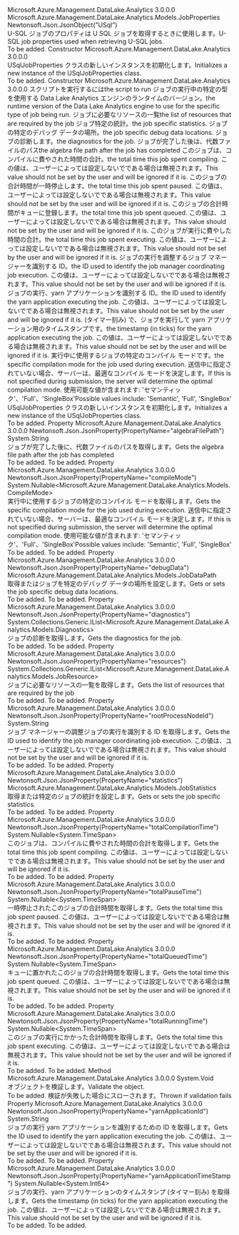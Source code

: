 <Type Name="USqlJobProperties" FullName="Microsoft.Azure.Management.DataLake.Analytics.Models.USqlJobProperties">
  <TypeSignature Language="C#" Value="public class USqlJobProperties : Microsoft.Azure.Management.DataLake.Analytics.Models.JobProperties" />
  <TypeSignature Language="ILAsm" Value=".class public auto ansi beforefieldinit USqlJobProperties extends Microsoft.Azure.Management.DataLake.Analytics.Models.JobProperties" />
  <TypeSignature Language="DocId" Value="T:Microsoft.Azure.Management.DataLake.Analytics.Models.USqlJobProperties" />
  <TypeSignature Language="VB.NET" Value="Public Class USqlJobProperties&#xA;Inherits JobProperties" />
  <TypeSignature Language="F#" Value="type USqlJobProperties = class&#xA;    inherit JobProperties" />
  <AssemblyInfo>
    <AssemblyName>Microsoft.Azure.Management.DataLake.Analytics</AssemblyName>
    <AssemblyVersion>3.0.0.0</AssemblyVersion>
  </AssemblyInfo>
  <Base>
    <BaseTypeName>Microsoft.Azure.Management.DataLake.Analytics.Models.JobProperties</BaseTypeName>
  </Base>
  <Interfaces />
  <Attributes>
    <Attribute>
      <AttributeName>Newtonsoft.Json.JsonObject("USql")</AttributeName>
    </Attribute>
  </Attributes>
  <Docs>
    <summary>
            <span data-ttu-id="b3c66-101">U-SQL ジョブのプロパティは U SQL ジョブを取得するときに使用します。</span><span class="sxs-lookup"><span data-stu-id="b3c66-101">U-SQL job properties used when retrieving U-SQL jobs.</span></span>
            </summary>
    <remarks>To be added.</remarks>
  </Docs>
  <Members>
    <Member MemberName=".ctor">
      <MemberSignature Language="C#" Value="public USqlJobProperties ();" />
      <MemberSignature Language="ILAsm" Value=".method public hidebysig specialname rtspecialname instance void .ctor() cil managed" />
      <MemberSignature Language="DocId" Value="M:Microsoft.Azure.Management.DataLake.Analytics.Models.USqlJobProperties.#ctor" />
      <MemberSignature Language="VB.NET" Value="Public Sub New ()" />
      <MemberType>Constructor</MemberType>
      <AssemblyInfo>
        <AssemblyName>Microsoft.Azure.Management.DataLake.Analytics</AssemblyName>
        <AssemblyVersion>3.0.0.0</AssemblyVersion>
      </AssemblyInfo>
      <Parameters />
      <Docs>
        <summary>
            <span data-ttu-id="b3c66-102">USqlJobProperties クラスの新しいインスタンスを初期化します。</span><span class="sxs-lookup"><span data-stu-id="b3c66-102">Initializes a new instance of the USqlJobProperties class.</span></span>
            </summary>
        <remarks>To be added.</remarks>
      </Docs>
    </Member>
    <Member MemberName=".ctor">
      <MemberSignature Language="C#" Value="public USqlJobProperties (string script, string runtimeVersion = null, System.Collections.Generic.IList&lt;Microsoft.Azure.Management.DataLake.Analytics.Models.JobResource&gt; resources = null, Microsoft.Azure.Management.DataLake.Analytics.Models.JobStatistics statistics = null, Microsoft.Azure.Management.DataLake.Analytics.Models.JobDataPath debugData = null, System.Collections.Generic.IList&lt;Microsoft.Azure.Management.DataLake.Analytics.Models.Diagnostics&gt; diagnostics = null, string algebraFilePath = null, Nullable&lt;TimeSpan&gt; totalCompilationTime = null, Nullable&lt;TimeSpan&gt; totalPauseTime = null, Nullable&lt;TimeSpan&gt; totalQueuedTime = null, Nullable&lt;TimeSpan&gt; totalRunningTime = null, string rootProcessNodeId = null, string yarnApplicationId = null, Nullable&lt;long&gt; yarnApplicationTimeStamp = null, Nullable&lt;Microsoft.Azure.Management.DataLake.Analytics.Models.CompileMode&gt; compileMode = null);" />
      <MemberSignature Language="ILAsm" Value=".method public hidebysig specialname rtspecialname instance void .ctor(string script, string runtimeVersion, class System.Collections.Generic.IList`1&lt;class Microsoft.Azure.Management.DataLake.Analytics.Models.JobResource&gt; resources, class Microsoft.Azure.Management.DataLake.Analytics.Models.JobStatistics statistics, class Microsoft.Azure.Management.DataLake.Analytics.Models.JobDataPath debugData, class System.Collections.Generic.IList`1&lt;class Microsoft.Azure.Management.DataLake.Analytics.Models.Diagnostics&gt; diagnostics, string algebraFilePath, valuetype System.Nullable`1&lt;valuetype System.TimeSpan&gt; totalCompilationTime, valuetype System.Nullable`1&lt;valuetype System.TimeSpan&gt; totalPauseTime, valuetype System.Nullable`1&lt;valuetype System.TimeSpan&gt; totalQueuedTime, valuetype System.Nullable`1&lt;valuetype System.TimeSpan&gt; totalRunningTime, string rootProcessNodeId, string yarnApplicationId, valuetype System.Nullable`1&lt;int64&gt; yarnApplicationTimeStamp, valuetype System.Nullable`1&lt;valuetype Microsoft.Azure.Management.DataLake.Analytics.Models.CompileMode&gt; compileMode) cil managed" />
      <MemberSignature Language="DocId" Value="M:Microsoft.Azure.Management.DataLake.Analytics.Models.USqlJobProperties.#ctor(System.String,System.String,System.Collections.Generic.IList{Microsoft.Azure.Management.DataLake.Analytics.Models.JobResource},Microsoft.Azure.Management.DataLake.Analytics.Models.JobStatistics,Microsoft.Azure.Management.DataLake.Analytics.Models.JobDataPath,System.Collections.Generic.IList{Microsoft.Azure.Management.DataLake.Analytics.Models.Diagnostics},System.String,System.Nullable{System.TimeSpan},System.Nullable{System.TimeSpan},System.Nullable{System.TimeSpan},System.Nullable{System.TimeSpan},System.String,System.String,System.Nullable{System.Int64},System.Nullable{Microsoft.Azure.Management.DataLake.Analytics.Models.CompileMode})" />
      <MemberSignature Language="VB.NET" Value="Public Sub New (script As String, Optional runtimeVersion As String = null, Optional resources As IList(Of JobResource) = null, Optional statistics As JobStatistics = null, Optional debugData As JobDataPath = null, Optional diagnostics As IList(Of Diagnostics) = null, Optional algebraFilePath As String = null, Optional totalCompilationTime As Nullable(Of TimeSpan) = null, Optional totalPauseTime As Nullable(Of TimeSpan) = null, Optional totalQueuedTime As Nullable(Of TimeSpan) = null, Optional totalRunningTime As Nullable(Of TimeSpan) = null, Optional rootProcessNodeId As String = null, Optional yarnApplicationId As String = null, Optional yarnApplicationTimeStamp As Nullable(Of Long) = null, Optional compileMode As Nullable(Of CompileMode) = null)" />
      <MemberSignature Language="F#" Value="new Microsoft.Azure.Management.DataLake.Analytics.Models.USqlJobProperties : string * string * System.Collections.Generic.IList&lt;Microsoft.Azure.Management.DataLake.Analytics.Models.JobResource&gt; * Microsoft.Azure.Management.DataLake.Analytics.Models.JobStatistics * Microsoft.Azure.Management.DataLake.Analytics.Models.JobDataPath * System.Collections.Generic.IList&lt;Microsoft.Azure.Management.DataLake.Analytics.Models.Diagnostics&gt; * string * Nullable&lt;TimeSpan&gt; * Nullable&lt;TimeSpan&gt; * Nullable&lt;TimeSpan&gt; * Nullable&lt;TimeSpan&gt; * string * string * Nullable&lt;int64&gt; * Nullable&lt;Microsoft.Azure.Management.DataLake.Analytics.Models.CompileMode&gt; -&gt; Microsoft.Azure.Management.DataLake.Analytics.Models.USqlJobProperties" Usage="new Microsoft.Azure.Management.DataLake.Analytics.Models.USqlJobProperties (script, runtimeVersion, resources, statistics, debugData, diagnostics, algebraFilePath, totalCompilationTime, totalPauseTime, totalQueuedTime, totalRunningTime, rootProcessNodeId, yarnApplicationId, yarnApplicationTimeStamp, compileMode)" />
      <MemberType>Constructor</MemberType>
      <AssemblyInfo>
        <AssemblyName>Microsoft.Azure.Management.DataLake.Analytics</AssemblyName>
        <AssemblyVersion>3.0.0.0</AssemblyVersion>
      </AssemblyInfo>
      <Parameters>
        <Parameter Name="script" Type="System.String" />
        <Parameter Name="runtimeVersion" Type="System.String" />
        <Parameter Name="resources" Type="System.Collections.Generic.IList&lt;Microsoft.Azure.Management.DataLake.Analytics.Models.JobResource&gt;" />
        <Parameter Name="statistics" Type="Microsoft.Azure.Management.DataLake.Analytics.Models.JobStatistics" />
        <Parameter Name="debugData" Type="Microsoft.Azure.Management.DataLake.Analytics.Models.JobDataPath" />
        <Parameter Name="diagnostics" Type="System.Collections.Generic.IList&lt;Microsoft.Azure.Management.DataLake.Analytics.Models.Diagnostics&gt;" />
        <Parameter Name="algebraFilePath" Type="System.String" />
        <Parameter Name="totalCompilationTime" Type="System.Nullable&lt;System.TimeSpan&gt;" />
        <Parameter Name="totalPauseTime" Type="System.Nullable&lt;System.TimeSpan&gt;" />
        <Parameter Name="totalQueuedTime" Type="System.Nullable&lt;System.TimeSpan&gt;" />
        <Parameter Name="totalRunningTime" Type="System.Nullable&lt;System.TimeSpan&gt;" />
        <Parameter Name="rootProcessNodeId" Type="System.String" />
        <Parameter Name="yarnApplicationId" Type="System.String" />
        <Parameter Name="yarnApplicationTimeStamp" Type="System.Nullable&lt;System.Int64&gt;" />
        <Parameter Name="compileMode" Type="System.Nullable&lt;Microsoft.Azure.Management.DataLake.Analytics.Models.CompileMode&gt;" />
      </Parameters>
      <Docs>
        <param name="script"><span data-ttu-id="b3c66-103">スクリプトを実行するには</span><span class="sxs-lookup"><span data-stu-id="b3c66-103">the script to run</span></span></param>
        <param name="runtimeVersion"><span data-ttu-id="b3c66-104">ジョブの実行中の特定の型を使用する Data Lake Analytics エンジンのランタイムのバージョン。</span><span class="sxs-lookup"><span data-stu-id="b3c66-104">the runtime version of the Data Lake Analytics engine to use for the specific type of job being run.</span></span></param>
        <param name="resources"><span data-ttu-id="b3c66-105">ジョブに必要なリソースの一覧</span><span class="sxs-lookup"><span data-stu-id="b3c66-105">the list of resources that are required by the job</span></span></param>
        <param name="statistics"><span data-ttu-id="b3c66-106">ジョブ特定の統計。</span><span class="sxs-lookup"><span data-stu-id="b3c66-106">the job specific statistics.</span></span></param>
        <param name="debugData"><span data-ttu-id="b3c66-107">ジョブの特定のデバッグ データの場所。</span><span class="sxs-lookup"><span data-stu-id="b3c66-107">the job specific debug data locations.</span></span></param>
        <param name="diagnostics"><span data-ttu-id="b3c66-108">ジョブの診断します。</span><span class="sxs-lookup"><span data-stu-id="b3c66-108">the diagnostics for the job.</span></span></param>
        <param name="algebraFilePath"><span data-ttu-id="b3c66-109">ジョブが完了した後は、代数ファイルのパス</span><span class="sxs-lookup"><span data-stu-id="b3c66-109">the algebra file path after the job has completed</span></span></param>
        <param name="totalCompilationTime"><span data-ttu-id="b3c66-110">このジョブは、コンパイルに費やされた時間の合計。</span><span class="sxs-lookup"><span data-stu-id="b3c66-110">the total time this job spent compiling.</span></span> <span data-ttu-id="b3c66-111">この値は、ユーザーによっては設定しないでである場合は無視されます。</span><span class="sxs-lookup"><span data-stu-id="b3c66-111">This value should not be set by the user and will be ignored if it is.</span></span></param>
        <param name="totalPauseTime"><span data-ttu-id="b3c66-112">このジョブの合計時間が一時停止します。</span><span class="sxs-lookup"><span data-stu-id="b3c66-112">the total time this job spent paused.</span></span>
            <span data-ttu-id="b3c66-113">この値は、ユーザーによっては設定しないでである場合は無視されます。</span><span class="sxs-lookup"><span data-stu-id="b3c66-113">This value should not be set by the user and will be ignored if it is.</span></span></param>
        <param name="totalQueuedTime"><span data-ttu-id="b3c66-114">このジョブの合計時間がキューに登録します。</span><span class="sxs-lookup"><span data-stu-id="b3c66-114">the total time this job spent queued.</span></span>
            <span data-ttu-id="b3c66-115">この値は、ユーザーによっては設定しないでである場合は無視されます。</span><span class="sxs-lookup"><span data-stu-id="b3c66-115">This value should not be set by the user and will be ignored if it is.</span></span></param>
        <param name="totalRunningTime"><span data-ttu-id="b3c66-116">このジョブが実行に費やした時間の合計。</span><span class="sxs-lookup"><span data-stu-id="b3c66-116">the total time this job spent executing.</span></span> <span data-ttu-id="b3c66-117">この値は、ユーザーによっては設定しないでである場合は無視されます。</span><span class="sxs-lookup"><span data-stu-id="b3c66-117">This value should not be set by the user and will be ignored if it is.</span></span></param>
        <param name="rootProcessNodeId"><span data-ttu-id="b3c66-118">ジョブの実行を調整するジョブ マネージャーを識別する ID。</span><span class="sxs-lookup"><span data-stu-id="b3c66-118">the ID used to identify the job manager coordinating job execution.</span></span> <span data-ttu-id="b3c66-119">この値は、ユーザーによっては設定しないでである場合は無視されます。</span><span class="sxs-lookup"><span data-stu-id="b3c66-119">This value should not be set by the user and will be ignored if it is.</span></span></param>
        <param name="yarnApplicationId"><span data-ttu-id="b3c66-120">ジョブの実行、yarn アプリケーションを識別する ID。</span><span class="sxs-lookup"><span data-stu-id="b3c66-120">the ID used to identify the yarn application executing the job.</span></span> <span data-ttu-id="b3c66-121">この値は、ユーザーによっては設定しないでである場合は無視されます。</span><span class="sxs-lookup"><span data-stu-id="b3c66-121">This value should not be set by the user and will be ignored if it is.</span></span></param>
        <param name="yarnApplicationTimeStamp"><span data-ttu-id="b3c66-122">(タイマー刻み) で、ジョブを実行して yarn アプリケーション用のタイムスタンプです。</span><span class="sxs-lookup"><span data-stu-id="b3c66-122">the timestamp (in ticks) for the yarn application executing the job.</span></span> <span data-ttu-id="b3c66-123">この値は、ユーザーによっては設定しないでである場合は無視されます。</span><span class="sxs-lookup"><span data-stu-id="b3c66-123">This value should not be set by the user and will be ignored if it is.</span></span></param>
        <param name="compileMode"><span data-ttu-id="b3c66-124">実行中に使用するジョブの特定のコンパイル モードです。</span><span class="sxs-lookup"><span data-stu-id="b3c66-124">the specific compilation mode for the job used during execution.</span></span> <span data-ttu-id="b3c66-125">送信中に指定されていない場合、サーバーは、最適なコンパイル モードを決定します。</span><span class="sxs-lookup"><span data-stu-id="b3c66-125">If this is not specified during submission, the server will determine the optimal compilation mode.</span></span> <span data-ttu-id="b3c66-126">使用可能な値が含まれます: 'セマンティック'、'Full'、'SingleBox'</span><span class="sxs-lookup"><span data-stu-id="b3c66-126">Possible values include: 'Semantic', 'Full', 'SingleBox'</span></span></param>
        <summary>
            <span data-ttu-id="b3c66-127">USqlJobProperties クラスの新しいインスタンスを初期化します。</span><span class="sxs-lookup"><span data-stu-id="b3c66-127">Initializes a new instance of the USqlJobProperties class.</span></span>
            </summary>
        <remarks>To be added.</remarks>
      </Docs>
    </Member>
    <Member MemberName="AlgebraFilePath">
      <MemberSignature Language="C#" Value="public string AlgebraFilePath { get; }" />
      <MemberSignature Language="ILAsm" Value=".property instance string AlgebraFilePath" />
      <MemberSignature Language="DocId" Value="P:Microsoft.Azure.Management.DataLake.Analytics.Models.USqlJobProperties.AlgebraFilePath" />
      <MemberSignature Language="VB.NET" Value="Public ReadOnly Property AlgebraFilePath As String" />
      <MemberSignature Language="F#" Value="member this.AlgebraFilePath : string" Usage="Microsoft.Azure.Management.DataLake.Analytics.Models.USqlJobProperties.AlgebraFilePath" />
      <MemberType>Property</MemberType>
      <AssemblyInfo>
        <AssemblyName>Microsoft.Azure.Management.DataLake.Analytics</AssemblyName>
        <AssemblyVersion>3.0.0.0</AssemblyVersion>
      </AssemblyInfo>
      <Attributes>
        <Attribute>
          <AttributeName>Newtonsoft.Json.JsonProperty(PropertyName="algebraFilePath")</AttributeName>
        </Attribute>
      </Attributes>
      <ReturnValue>
        <ReturnType>System.String</ReturnType>
      </ReturnValue>
      <Docs>
        <summary>
            <span data-ttu-id="b3c66-128">ジョブが完了した後に、代数ファイルのパスを取得します。</span><span class="sxs-lookup"><span data-stu-id="b3c66-128">Gets the algebra file path after the job has completed</span></span>
            </summary>
        <value>To be added.</value>
        <remarks>To be added.</remarks>
      </Docs>
    </Member>
    <Member MemberName="CompileMode">
      <MemberSignature Language="C#" Value="public Nullable&lt;Microsoft.Azure.Management.DataLake.Analytics.Models.CompileMode&gt; CompileMode { get; }" />
      <MemberSignature Language="ILAsm" Value=".property instance valuetype System.Nullable`1&lt;valuetype Microsoft.Azure.Management.DataLake.Analytics.Models.CompileMode&gt; CompileMode" />
      <MemberSignature Language="DocId" Value="P:Microsoft.Azure.Management.DataLake.Analytics.Models.USqlJobProperties.CompileMode" />
      <MemberSignature Language="VB.NET" Value="Public ReadOnly Property CompileMode As Nullable(Of CompileMode)" />
      <MemberSignature Language="F#" Value="member this.CompileMode : Nullable&lt;Microsoft.Azure.Management.DataLake.Analytics.Models.CompileMode&gt;" Usage="Microsoft.Azure.Management.DataLake.Analytics.Models.USqlJobProperties.CompileMode" />
      <MemberType>Property</MemberType>
      <AssemblyInfo>
        <AssemblyName>Microsoft.Azure.Management.DataLake.Analytics</AssemblyName>
        <AssemblyVersion>3.0.0.0</AssemblyVersion>
      </AssemblyInfo>
      <Attributes>
        <Attribute>
          <AttributeName>Newtonsoft.Json.JsonProperty(PropertyName="compileMode")</AttributeName>
        </Attribute>
      </Attributes>
      <ReturnValue>
        <ReturnType>System.Nullable&lt;Microsoft.Azure.Management.DataLake.Analytics.Models.CompileMode&gt;</ReturnType>
      </ReturnValue>
      <Docs>
        <summary>
            <span data-ttu-id="b3c66-129">実行中に使用するジョブの特定のコンパイル モードを取得します。</span><span class="sxs-lookup"><span data-stu-id="b3c66-129">Gets the specific compilation mode for the job used during execution.</span></span> <span data-ttu-id="b3c66-130">送信中に指定されていない場合、サーバーは、最適なコンパイル モードを決定します。</span><span class="sxs-lookup"><span data-stu-id="b3c66-130">If this is not specified during submission, the server will determine the optimal compilation mode.</span></span> <span data-ttu-id="b3c66-131">使用可能な値が含まれます: 'セマンティック'、'Full'、'SingleBox'</span><span class="sxs-lookup"><span data-stu-id="b3c66-131">Possible values include: 'Semantic', 'Full', 'SingleBox'</span></span>
            </summary>
        <value>To be added.</value>
        <remarks>To be added.</remarks>
      </Docs>
    </Member>
    <Member MemberName="DebugData">
      <MemberSignature Language="C#" Value="public Microsoft.Azure.Management.DataLake.Analytics.Models.JobDataPath DebugData { get; set; }" />
      <MemberSignature Language="ILAsm" Value=".property instance class Microsoft.Azure.Management.DataLake.Analytics.Models.JobDataPath DebugData" />
      <MemberSignature Language="DocId" Value="P:Microsoft.Azure.Management.DataLake.Analytics.Models.USqlJobProperties.DebugData" />
      <MemberSignature Language="VB.NET" Value="Public Property DebugData As JobDataPath" />
      <MemberSignature Language="F#" Value="member this.DebugData : Microsoft.Azure.Management.DataLake.Analytics.Models.JobDataPath with get, set" Usage="Microsoft.Azure.Management.DataLake.Analytics.Models.USqlJobProperties.DebugData" />
      <MemberType>Property</MemberType>
      <AssemblyInfo>
        <AssemblyName>Microsoft.Azure.Management.DataLake.Analytics</AssemblyName>
        <AssemblyVersion>3.0.0.0</AssemblyVersion>
      </AssemblyInfo>
      <Attributes>
        <Attribute>
          <AttributeName>Newtonsoft.Json.JsonProperty(PropertyName="debugData")</AttributeName>
        </Attribute>
      </Attributes>
      <ReturnValue>
        <ReturnType>Microsoft.Azure.Management.DataLake.Analytics.Models.JobDataPath</ReturnType>
      </ReturnValue>
      <Docs>
        <summary>
            <span data-ttu-id="b3c66-132">取得またはジョブを特定のデバッグ データの場所を設定します。</span><span class="sxs-lookup"><span data-stu-id="b3c66-132">Gets or sets the job specific debug data locations.</span></span>
            </summary>
        <value>To be added.</value>
        <remarks>To be added.</remarks>
      </Docs>
    </Member>
    <Member MemberName="Diagnostics">
      <MemberSignature Language="C#" Value="public System.Collections.Generic.IList&lt;Microsoft.Azure.Management.DataLake.Analytics.Models.Diagnostics&gt; Diagnostics { get; }" />
      <MemberSignature Language="ILAsm" Value=".property instance class System.Collections.Generic.IList`1&lt;class Microsoft.Azure.Management.DataLake.Analytics.Models.Diagnostics&gt; Diagnostics" />
      <MemberSignature Language="DocId" Value="P:Microsoft.Azure.Management.DataLake.Analytics.Models.USqlJobProperties.Diagnostics" />
      <MemberSignature Language="VB.NET" Value="Public ReadOnly Property Diagnostics As IList(Of Diagnostics)" />
      <MemberSignature Language="F#" Value="member this.Diagnostics : System.Collections.Generic.IList&lt;Microsoft.Azure.Management.DataLake.Analytics.Models.Diagnostics&gt;" Usage="Microsoft.Azure.Management.DataLake.Analytics.Models.USqlJobProperties.Diagnostics" />
      <MemberType>Property</MemberType>
      <AssemblyInfo>
        <AssemblyName>Microsoft.Azure.Management.DataLake.Analytics</AssemblyName>
        <AssemblyVersion>3.0.0.0</AssemblyVersion>
      </AssemblyInfo>
      <Attributes>
        <Attribute>
          <AttributeName>Newtonsoft.Json.JsonProperty(PropertyName="diagnostics")</AttributeName>
        </Attribute>
      </Attributes>
      <ReturnValue>
        <ReturnType>System.Collections.Generic.IList&lt;Microsoft.Azure.Management.DataLake.Analytics.Models.Diagnostics&gt;</ReturnType>
      </ReturnValue>
      <Docs>
        <summary>
            <span data-ttu-id="b3c66-133">ジョブの診断を取得します。</span><span class="sxs-lookup"><span data-stu-id="b3c66-133">Gets the diagnostics for the job.</span></span>
            </summary>
        <value>To be added.</value>
        <remarks>To be added.</remarks>
      </Docs>
    </Member>
    <Member MemberName="Resources">
      <MemberSignature Language="C#" Value="public System.Collections.Generic.IList&lt;Microsoft.Azure.Management.DataLake.Analytics.Models.JobResource&gt; Resources { get; }" />
      <MemberSignature Language="ILAsm" Value=".property instance class System.Collections.Generic.IList`1&lt;class Microsoft.Azure.Management.DataLake.Analytics.Models.JobResource&gt; Resources" />
      <MemberSignature Language="DocId" Value="P:Microsoft.Azure.Management.DataLake.Analytics.Models.USqlJobProperties.Resources" />
      <MemberSignature Language="VB.NET" Value="Public ReadOnly Property Resources As IList(Of JobResource)" />
      <MemberSignature Language="F#" Value="member this.Resources : System.Collections.Generic.IList&lt;Microsoft.Azure.Management.DataLake.Analytics.Models.JobResource&gt;" Usage="Microsoft.Azure.Management.DataLake.Analytics.Models.USqlJobProperties.Resources" />
      <MemberType>Property</MemberType>
      <AssemblyInfo>
        <AssemblyName>Microsoft.Azure.Management.DataLake.Analytics</AssemblyName>
        <AssemblyVersion>3.0.0.0</AssemblyVersion>
      </AssemblyInfo>
      <Attributes>
        <Attribute>
          <AttributeName>Newtonsoft.Json.JsonProperty(PropertyName="resources")</AttributeName>
        </Attribute>
      </Attributes>
      <ReturnValue>
        <ReturnType>System.Collections.Generic.IList&lt;Microsoft.Azure.Management.DataLake.Analytics.Models.JobResource&gt;</ReturnType>
      </ReturnValue>
      <Docs>
        <summary>
            <span data-ttu-id="b3c66-134">ジョブに必要なリソースの一覧を取得します。</span><span class="sxs-lookup"><span data-stu-id="b3c66-134">Gets the list of resources that are required by the job</span></span>
            </summary>
        <value>To be added.</value>
        <remarks>To be added.</remarks>
      </Docs>
    </Member>
    <Member MemberName="RootProcessNodeId">
      <MemberSignature Language="C#" Value="public string RootProcessNodeId { get; }" />
      <MemberSignature Language="ILAsm" Value=".property instance string RootProcessNodeId" />
      <MemberSignature Language="DocId" Value="P:Microsoft.Azure.Management.DataLake.Analytics.Models.USqlJobProperties.RootProcessNodeId" />
      <MemberSignature Language="VB.NET" Value="Public ReadOnly Property RootProcessNodeId As String" />
      <MemberSignature Language="F#" Value="member this.RootProcessNodeId : string" Usage="Microsoft.Azure.Management.DataLake.Analytics.Models.USqlJobProperties.RootProcessNodeId" />
      <MemberType>Property</MemberType>
      <AssemblyInfo>
        <AssemblyName>Microsoft.Azure.Management.DataLake.Analytics</AssemblyName>
        <AssemblyVersion>3.0.0.0</AssemblyVersion>
      </AssemblyInfo>
      <Attributes>
        <Attribute>
          <AttributeName>Newtonsoft.Json.JsonProperty(PropertyName="rootProcessNodeId")</AttributeName>
        </Attribute>
      </Attributes>
      <ReturnValue>
        <ReturnType>System.String</ReturnType>
      </ReturnValue>
      <Docs>
        <summary>
            <span data-ttu-id="b3c66-135">ジョブ マネージャーの調整ジョブの実行を識別する ID を取得します。</span><span class="sxs-lookup"><span data-stu-id="b3c66-135">Gets the ID used to identify the job manager coordinating job execution.</span></span> <span data-ttu-id="b3c66-136">この値は、ユーザーによっては設定しないでである場合は無視されます。</span><span class="sxs-lookup"><span data-stu-id="b3c66-136">This value should not be set by the user and will be ignored if it is.</span></span>
            </summary>
        <value>To be added.</value>
        <remarks>To be added.</remarks>
      </Docs>
    </Member>
    <Member MemberName="Statistics">
      <MemberSignature Language="C#" Value="public Microsoft.Azure.Management.DataLake.Analytics.Models.JobStatistics Statistics { get; set; }" />
      <MemberSignature Language="ILAsm" Value=".property instance class Microsoft.Azure.Management.DataLake.Analytics.Models.JobStatistics Statistics" />
      <MemberSignature Language="DocId" Value="P:Microsoft.Azure.Management.DataLake.Analytics.Models.USqlJobProperties.Statistics" />
      <MemberSignature Language="VB.NET" Value="Public Property Statistics As JobStatistics" />
      <MemberSignature Language="F#" Value="member this.Statistics : Microsoft.Azure.Management.DataLake.Analytics.Models.JobStatistics with get, set" Usage="Microsoft.Azure.Management.DataLake.Analytics.Models.USqlJobProperties.Statistics" />
      <MemberType>Property</MemberType>
      <AssemblyInfo>
        <AssemblyName>Microsoft.Azure.Management.DataLake.Analytics</AssemblyName>
        <AssemblyVersion>3.0.0.0</AssemblyVersion>
      </AssemblyInfo>
      <Attributes>
        <Attribute>
          <AttributeName>Newtonsoft.Json.JsonProperty(PropertyName="statistics")</AttributeName>
        </Attribute>
      </Attributes>
      <ReturnValue>
        <ReturnType>Microsoft.Azure.Management.DataLake.Analytics.Models.JobStatistics</ReturnType>
      </ReturnValue>
      <Docs>
        <summary>
            <span data-ttu-id="b3c66-137">取得または特定のジョブの統計を設定します。</span><span class="sxs-lookup"><span data-stu-id="b3c66-137">Gets or sets the job specific statistics.</span></span>
            </summary>
        <value>To be added.</value>
        <remarks>To be added.</remarks>
      </Docs>
    </Member>
    <Member MemberName="TotalCompilationTime">
      <MemberSignature Language="C#" Value="public Nullable&lt;TimeSpan&gt; TotalCompilationTime { get; }" />
      <MemberSignature Language="ILAsm" Value=".property instance valuetype System.Nullable`1&lt;valuetype System.TimeSpan&gt; TotalCompilationTime" />
      <MemberSignature Language="DocId" Value="P:Microsoft.Azure.Management.DataLake.Analytics.Models.USqlJobProperties.TotalCompilationTime" />
      <MemberSignature Language="VB.NET" Value="Public ReadOnly Property TotalCompilationTime As Nullable(Of TimeSpan)" />
      <MemberSignature Language="F#" Value="member this.TotalCompilationTime : Nullable&lt;TimeSpan&gt;" Usage="Microsoft.Azure.Management.DataLake.Analytics.Models.USqlJobProperties.TotalCompilationTime" />
      <MemberType>Property</MemberType>
      <AssemblyInfo>
        <AssemblyName>Microsoft.Azure.Management.DataLake.Analytics</AssemblyName>
        <AssemblyVersion>3.0.0.0</AssemblyVersion>
      </AssemblyInfo>
      <Attributes>
        <Attribute>
          <AttributeName>Newtonsoft.Json.JsonProperty(PropertyName="totalCompilationTime")</AttributeName>
        </Attribute>
      </Attributes>
      <ReturnValue>
        <ReturnType>System.Nullable&lt;System.TimeSpan&gt;</ReturnType>
      </ReturnValue>
      <Docs>
        <summary>
            <span data-ttu-id="b3c66-138">このジョブは、コンパイルに費やされた時間の合計を取得します。</span><span class="sxs-lookup"><span data-stu-id="b3c66-138">Gets the total time this job spent compiling.</span></span> <span data-ttu-id="b3c66-139">この値は、ユーザーによっては設定しないでである場合は無視されます。</span><span class="sxs-lookup"><span data-stu-id="b3c66-139">This value should not be set by the user and will be ignored if it is.</span></span>
            </summary>
        <value>To be added.</value>
        <remarks>To be added.</remarks>
      </Docs>
    </Member>
    <Member MemberName="TotalPauseTime">
      <MemberSignature Language="C#" Value="public Nullable&lt;TimeSpan&gt; TotalPauseTime { get; }" />
      <MemberSignature Language="ILAsm" Value=".property instance valuetype System.Nullable`1&lt;valuetype System.TimeSpan&gt; TotalPauseTime" />
      <MemberSignature Language="DocId" Value="P:Microsoft.Azure.Management.DataLake.Analytics.Models.USqlJobProperties.TotalPauseTime" />
      <MemberSignature Language="VB.NET" Value="Public ReadOnly Property TotalPauseTime As Nullable(Of TimeSpan)" />
      <MemberSignature Language="F#" Value="member this.TotalPauseTime : Nullable&lt;TimeSpan&gt;" Usage="Microsoft.Azure.Management.DataLake.Analytics.Models.USqlJobProperties.TotalPauseTime" />
      <MemberType>Property</MemberType>
      <AssemblyInfo>
        <AssemblyName>Microsoft.Azure.Management.DataLake.Analytics</AssemblyName>
        <AssemblyVersion>3.0.0.0</AssemblyVersion>
      </AssemblyInfo>
      <Attributes>
        <Attribute>
          <AttributeName>Newtonsoft.Json.JsonProperty(PropertyName="totalPauseTime")</AttributeName>
        </Attribute>
      </Attributes>
      <ReturnValue>
        <ReturnType>System.Nullable&lt;System.TimeSpan&gt;</ReturnType>
      </ReturnValue>
      <Docs>
        <summary>
            <span data-ttu-id="b3c66-140">一時停止されたこのジョブの合計時間を取得します。</span><span class="sxs-lookup"><span data-stu-id="b3c66-140">Gets the total time this job spent paused.</span></span> <span data-ttu-id="b3c66-141">この値は、ユーザーによっては設定しないでである場合は無視されます。</span><span class="sxs-lookup"><span data-stu-id="b3c66-141">This value should not be set by the user and will be ignored if it is.</span></span>
            </summary>
        <value>To be added.</value>
        <remarks>To be added.</remarks>
      </Docs>
    </Member>
    <Member MemberName="TotalQueuedTime">
      <MemberSignature Language="C#" Value="public Nullable&lt;TimeSpan&gt; TotalQueuedTime { get; }" />
      <MemberSignature Language="ILAsm" Value=".property instance valuetype System.Nullable`1&lt;valuetype System.TimeSpan&gt; TotalQueuedTime" />
      <MemberSignature Language="DocId" Value="P:Microsoft.Azure.Management.DataLake.Analytics.Models.USqlJobProperties.TotalQueuedTime" />
      <MemberSignature Language="VB.NET" Value="Public ReadOnly Property TotalQueuedTime As Nullable(Of TimeSpan)" />
      <MemberSignature Language="F#" Value="member this.TotalQueuedTime : Nullable&lt;TimeSpan&gt;" Usage="Microsoft.Azure.Management.DataLake.Analytics.Models.USqlJobProperties.TotalQueuedTime" />
      <MemberType>Property</MemberType>
      <AssemblyInfo>
        <AssemblyName>Microsoft.Azure.Management.DataLake.Analytics</AssemblyName>
        <AssemblyVersion>3.0.0.0</AssemblyVersion>
      </AssemblyInfo>
      <Attributes>
        <Attribute>
          <AttributeName>Newtonsoft.Json.JsonProperty(PropertyName="totalQueuedTime")</AttributeName>
        </Attribute>
      </Attributes>
      <ReturnValue>
        <ReturnType>System.Nullable&lt;System.TimeSpan&gt;</ReturnType>
      </ReturnValue>
      <Docs>
        <summary>
            <span data-ttu-id="b3c66-142">キューに置かれたこのジョブの合計時間を取得します。</span><span class="sxs-lookup"><span data-stu-id="b3c66-142">Gets the total time this job spent queued.</span></span> <span data-ttu-id="b3c66-143">この値は、ユーザーによっては設定しないでである場合は無視されます。</span><span class="sxs-lookup"><span data-stu-id="b3c66-143">This value should not be set by the user and will be ignored if it is.</span></span>
            </summary>
        <value>To be added.</value>
        <remarks>To be added.</remarks>
      </Docs>
    </Member>
    <Member MemberName="TotalRunningTime">
      <MemberSignature Language="C#" Value="public Nullable&lt;TimeSpan&gt; TotalRunningTime { get; }" />
      <MemberSignature Language="ILAsm" Value=".property instance valuetype System.Nullable`1&lt;valuetype System.TimeSpan&gt; TotalRunningTime" />
      <MemberSignature Language="DocId" Value="P:Microsoft.Azure.Management.DataLake.Analytics.Models.USqlJobProperties.TotalRunningTime" />
      <MemberSignature Language="VB.NET" Value="Public ReadOnly Property TotalRunningTime As Nullable(Of TimeSpan)" />
      <MemberSignature Language="F#" Value="member this.TotalRunningTime : Nullable&lt;TimeSpan&gt;" Usage="Microsoft.Azure.Management.DataLake.Analytics.Models.USqlJobProperties.TotalRunningTime" />
      <MemberType>Property</MemberType>
      <AssemblyInfo>
        <AssemblyName>Microsoft.Azure.Management.DataLake.Analytics</AssemblyName>
        <AssemblyVersion>3.0.0.0</AssemblyVersion>
      </AssemblyInfo>
      <Attributes>
        <Attribute>
          <AttributeName>Newtonsoft.Json.JsonProperty(PropertyName="totalRunningTime")</AttributeName>
        </Attribute>
      </Attributes>
      <ReturnValue>
        <ReturnType>System.Nullable&lt;System.TimeSpan&gt;</ReturnType>
      </ReturnValue>
      <Docs>
        <summary>
            <span data-ttu-id="b3c66-144">このジョブの実行にかかった合計時間を取得します。</span><span class="sxs-lookup"><span data-stu-id="b3c66-144">Gets the total time this job spent executing.</span></span> <span data-ttu-id="b3c66-145">この値は、ユーザーによっては設定しないでである場合は無視されます。</span><span class="sxs-lookup"><span data-stu-id="b3c66-145">This value should not be set by the user and will be ignored if it is.</span></span>
            </summary>
        <value>To be added.</value>
        <remarks>To be added.</remarks>
      </Docs>
    </Member>
    <Member MemberName="Validate">
      <MemberSignature Language="C#" Value="public override void Validate ();" />
      <MemberSignature Language="ILAsm" Value=".method public hidebysig virtual instance void Validate() cil managed" />
      <MemberSignature Language="DocId" Value="M:Microsoft.Azure.Management.DataLake.Analytics.Models.USqlJobProperties.Validate" />
      <MemberSignature Language="VB.NET" Value="Public Overrides Sub Validate ()" />
      <MemberSignature Language="F#" Value="override this.Validate : unit -&gt; unit" Usage="uSqlJobProperties.Validate " />
      <MemberType>Method</MemberType>
      <AssemblyInfo>
        <AssemblyName>Microsoft.Azure.Management.DataLake.Analytics</AssemblyName>
        <AssemblyVersion>3.0.0.0</AssemblyVersion>
      </AssemblyInfo>
      <ReturnValue>
        <ReturnType>System.Void</ReturnType>
      </ReturnValue>
      <Parameters />
      <Docs>
        <summary>
            <span data-ttu-id="b3c66-146">オブジェクトを検証します。</span><span class="sxs-lookup"><span data-stu-id="b3c66-146">Validate the object.</span></span>
            </summary>
        <remarks>To be added.</remarks>
        <exception cref="T:Microsoft.Rest.ValidationException">
            <span data-ttu-id="b3c66-147">検証が失敗した場合にスローされます。</span><span class="sxs-lookup"><span data-stu-id="b3c66-147">Thrown if validation fails</span></span>
            </exception>
      </Docs>
    </Member>
    <Member MemberName="YarnApplicationId">
      <MemberSignature Language="C#" Value="public string YarnApplicationId { get; }" />
      <MemberSignature Language="ILAsm" Value=".property instance string YarnApplicationId" />
      <MemberSignature Language="DocId" Value="P:Microsoft.Azure.Management.DataLake.Analytics.Models.USqlJobProperties.YarnApplicationId" />
      <MemberSignature Language="VB.NET" Value="Public ReadOnly Property YarnApplicationId As String" />
      <MemberSignature Language="F#" Value="member this.YarnApplicationId : string" Usage="Microsoft.Azure.Management.DataLake.Analytics.Models.USqlJobProperties.YarnApplicationId" />
      <MemberType>Property</MemberType>
      <AssemblyInfo>
        <AssemblyName>Microsoft.Azure.Management.DataLake.Analytics</AssemblyName>
        <AssemblyVersion>3.0.0.0</AssemblyVersion>
      </AssemblyInfo>
      <Attributes>
        <Attribute>
          <AttributeName>Newtonsoft.Json.JsonProperty(PropertyName="yarnApplicationId")</AttributeName>
        </Attribute>
      </Attributes>
      <ReturnValue>
        <ReturnType>System.String</ReturnType>
      </ReturnValue>
      <Docs>
        <summary>
            <span data-ttu-id="b3c66-148">ジョブの実行 yarn アプリケーションを識別するための ID を取得します。</span><span class="sxs-lookup"><span data-stu-id="b3c66-148">Gets the ID used to identify the yarn application executing the job.</span></span> <span data-ttu-id="b3c66-149">この値は、ユーザーによっては設定しないでである場合は無視されます。</span><span class="sxs-lookup"><span data-stu-id="b3c66-149">This value should not be set by the user and will be ignored if it is.</span></span>
            </summary>
        <value>To be added.</value>
        <remarks>To be added.</remarks>
      </Docs>
    </Member>
    <Member MemberName="YarnApplicationTimeStamp">
      <MemberSignature Language="C#" Value="public Nullable&lt;long&gt; YarnApplicationTimeStamp { get; }" />
      <MemberSignature Language="ILAsm" Value=".property instance valuetype System.Nullable`1&lt;int64&gt; YarnApplicationTimeStamp" />
      <MemberSignature Language="DocId" Value="P:Microsoft.Azure.Management.DataLake.Analytics.Models.USqlJobProperties.YarnApplicationTimeStamp" />
      <MemberSignature Language="VB.NET" Value="Public ReadOnly Property YarnApplicationTimeStamp As Nullable(Of Long)" />
      <MemberSignature Language="F#" Value="member this.YarnApplicationTimeStamp : Nullable&lt;int64&gt;" Usage="Microsoft.Azure.Management.DataLake.Analytics.Models.USqlJobProperties.YarnApplicationTimeStamp" />
      <MemberType>Property</MemberType>
      <AssemblyInfo>
        <AssemblyName>Microsoft.Azure.Management.DataLake.Analytics</AssemblyName>
        <AssemblyVersion>3.0.0.0</AssemblyVersion>
      </AssemblyInfo>
      <Attributes>
        <Attribute>
          <AttributeName>Newtonsoft.Json.JsonProperty(PropertyName="yarnApplicationTimeStamp")</AttributeName>
        </Attribute>
      </Attributes>
      <ReturnValue>
        <ReturnType>System.Nullable&lt;System.Int64&gt;</ReturnType>
      </ReturnValue>
      <Docs>
        <summary>
            <span data-ttu-id="b3c66-150">ジョブの実行、yarn アプリケーションのタイムスタンプ (タイマー刻み) を取得します。</span><span class="sxs-lookup"><span data-stu-id="b3c66-150">Gets the timestamp (in ticks) for the yarn application executing the job.</span></span> <span data-ttu-id="b3c66-151">この値は、ユーザーによっては設定しないでである場合は無視されます。</span><span class="sxs-lookup"><span data-stu-id="b3c66-151">This value should not be set by the user and will be ignored if it is.</span></span>
            </summary>
        <value>To be added.</value>
        <remarks>To be added.</remarks>
      </Docs>
    </Member>
  </Members>
</Type>